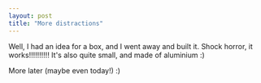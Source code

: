 ```yaml
---
layout: post
title: "More distractions"
---
```

Well, I had an idea for a box, and I went away and built it. Shock horror, it
works!!!!!!!!!! It's also quite small, and made of aluminium :)

More later (maybe even today!) :)
